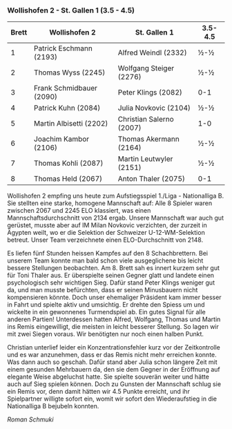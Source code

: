 ### Wollishofen 2 - St. Gallen 1 (3.5 - 4.5)

| Brett | Wollishofen 2            | St. Gallen 1             | 3.5-4.5 |
|-------|--------------------------|--------------------------|---------|
| 1     | Patrick Eschmann (2193)  | Alfred Weindl (2332)     | ½-½     |
| 2     | Thomas Wyss (2245)       | Wolfgang Steiger (2276)  | ½-½     |
| 3     | Frank Schmidbauer (2090) | Peter Klings (2082)      | 0-1     |
| 4     | Patrick Kuhn (2084)      | Julia Novkovic (2104)    | ½-½     |
| 5     | Martin Albisetti (2202)  | Christian Salerno (2007) | 1-0     |
| 6     | Joachim Kambor (2106)    | Thomas Akermann (2164)   | ½-½     |
| 7     | Thomas Kohli (2087)      | Martin Leutwyler (2151)  | ½-½     |
| 8     | Thomas Held (2067)       | Anton Thaler (2075)      | 0-1     |

Wollishofen 2 empfing uns heute zum Aufstiegsspiel 1./Liga - Nationalliga B. Sie stellten eine starke, homogene
Mannschaft auf: Alle 8 Spieler waren zwischen 2067 und 2245 ELO klassiert, was einen Mannschaftsdurchschnitt von 2134
ergab. Unsere Mannschaft war auch gut gerüstet, musste aber auf IM Milan Novkovic verzichten, der zurzeit in Ägypten
weilt, wo er die Selektion der Schweizer U-12-WM-Selektion betreut.
Unser Team verzeichnete einen ELO-Durchschnitt von 2148.

Es liefen fünf Stunden heissen Kampfes auf den 8 Schachbrettern. Bei unserem Team konnte man bald schon viele
ausgeglichene bis leicht bessere Stellungen beobachten. Am 8. Brett sah es innert kurzem sehr gut für Toni Thaler aus.
Er überspielte seinen Gegner glatt und landete einen psychologisch sehr wichtigen Sieg.
Dafür stand Peter Klings weniger gut da, und man musste befürchten, dass er seinen Minusbauern nicht kompensieren
könnte. Doch unser ehemaliger Präsident kam immer besser in Fahrt und spielte aktiv und umsichtig. Er drehte den Spiess
um und wickelte in ein gewonnenes Turmendspiel ab. Ein gutes Signal für alle anderen Partien!
Unterdessen hatten Alfred, Wolfgang, Thomas und Martin ins Remis eingewilligt, die meisten in leicht besserer Stellung.
So lagen wir mit zwei Siegen voraus. Wir benötigten nur noch einen halben Punkt.

Christian unterlief leider ein Konzentrationsfehler kurz vor der Zeitkontrolle und es war anzunehmen, dass er das Remis
nicht mehr erreichen konnte. Was dann auch so geschah. Dafür stand aber Julia schon längere Zeit mit einem gesunden
Mehrbauern da, den sie dem Gegner in der Eröffnung auf elegante Weise abgeluchst hatte. Sie spielte souverän weiter und
hätte auch auf Sieg spielen können. Doch zu Gunsten der Mannschaft schlug sie ein Remis vor, denn damit hätten wir 4.5
Punkte erreicht, und ihr Spielpartner willigte sofort ein, womit wir sofort den Wiederaufstieg in die Nationalliga B
bejubeln konnten.

_Roman Schmuki_
